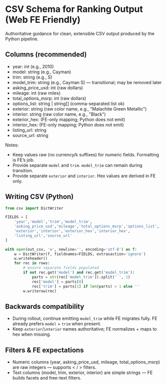 # CSV Schema for Ranking Output (Web FE Friendly)

Authoritative guidance for clean, extensible CSV output produced by the Python pipeline.

## Columns (recommended)

- year: int (e.g., 2010)
- model: string (e.g., Cayman)
- trim: string (e.g., S)
- model_trim: string (e.g., Cayman S) — transitional; may be removed later
- asking_price_usd: int (raw dollars)
- mileage: int (raw miles)
- total_options_msrp: int (raw dollars)
- options_list: string | string[] (comma-separated list ok)
- exterior: string (raw color name, e.g., "Malachite Green Metallic")
- interior: string (raw color name, e.g., "Black")
- exterior_hex: (FE-only mapping; Python does not emit)
- interior_hex: (FE-only mapping; Python does not emit)
- listing_url: string
- source_url: string

Notes:
- Keep values raw (no currency/k suffixes) for numeric fields. Formatting is FE’s job.
- Provide separate `model` and `trim`. `model_trim` can remain during transition.
- Provide separate `exterior` and `interior`. Hex values are derived in FE only.

## Writing CSV (Python)

```python
from csv import DictWriter

FIELDS = [
    'year','model','trim','model_trim',
    'asking_price_usd','mileage','total_options_msrp','options_list',
    'exterior','interior','exterior_hex','interior_hex',
    'listing_url','source_url'
]

with open(out_csv, 'w', newline='', encoding='utf-8') as f:
    w = DictWriter(f, fieldnames=FIELDS, extrasaction='ignore')
    w.writeheader()
    for rec in rows:
        # ensure separate fields populated
        if not rec.get('model') and rec.get('model_trim'):
            parts = str(rec['model_trim']).split(' ', 1)
            rec['model'] = parts[0]
            rec['trim'] = parts[1] if len(parts) > 1 else ''
        w.writerow(rec)
```

## Backwards compatibility

- During rollout, continue emitting `model_trim` while FE migrates fully. FE already prefers `model` + `trim` when present.
- Keep `exterior`/`interior` names authoritative; FE normalizes + maps to hex when missing.

## Filters & FE expectations

- Numeric columns (year, asking_price_usd, mileage, total_options_msrp) are raw integers — supports < / > filters.
- Text columns (model, trim, exterior, interior) are simple strings — FE builds facets and free-text filters.
